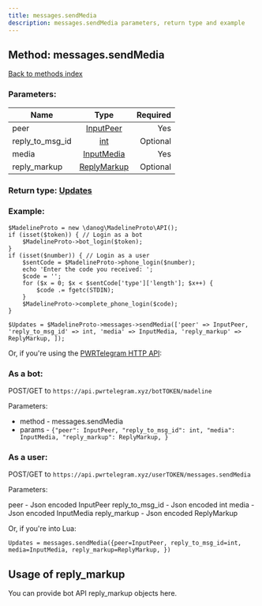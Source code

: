 ```yaml
---
title: messages.sendMedia
description: messages.sendMedia parameters, return type and example
---
```

## Method: messages.sendMedia  
[Back to methods index](index.md)


### Parameters:

| Name     |    Type       | Required |
|----------|:-------------:|---------:|
|peer|[InputPeer](../types/InputPeer.md) | Yes|
|reply\_to\_msg\_id|[int](../types/int.md) | Optional|
|media|[InputMedia](../types/InputMedia.md) | Yes|
|reply\_markup|[ReplyMarkup](../types/ReplyMarkup.md) | Optional|


### Return type: [Updates](../types/Updates.md)

### Example:


```
$MadelineProto = new \danog\MadelineProto\API();
if (isset($token)) { // Login as a bot
    $MadelineProto->bot_login($token);
}
if (isset($number)) { // Login as a user
    $sentCode = $MadelineProto->phone_login($number);
    echo 'Enter the code you received: ';
    $code = '';
    for ($x = 0; $x < $sentCode['type']['length']; $x++) {
        $code .= fgetc(STDIN);
    }
    $MadelineProto->complete_phone_login($code);
}

$Updates = $MadelineProto->messages->sendMedia(['peer' => InputPeer, 'reply_to_msg_id' => int, 'media' => InputMedia, 'reply_markup' => ReplyMarkup, ]);
```

Or, if you're using the [PWRTelegram HTTP API](https://pwrtelegram.xyz):

### As a bot:

POST/GET to `https://api.pwrtelegram.xyz/botTOKEN/madeline`

Parameters:

* method - messages.sendMedia
* params - `{"peer": InputPeer, "reply_to_msg_id": int, "media": InputMedia, "reply_markup": ReplyMarkup, }`



### As a user:

POST/GET to `https://api.pwrtelegram.xyz/userTOKEN/messages.sendMedia`

Parameters:

peer - Json encoded InputPeer
reply_to_msg_id - Json encoded int
media - Json encoded InputMedia
reply_markup - Json encoded ReplyMarkup



Or, if you're into Lua:

```
Updates = messages.sendMedia({peer=InputPeer, reply_to_msg_id=int, media=InputMedia, reply_markup=ReplyMarkup, })
```


## Usage of reply_markup

You can provide bot API reply_markup objects here.  


